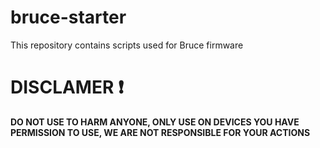 # bruce-starter
This repository contains scripts used for Bruce firmware

# DISCLAMER ❗
**DO NOT USE TO HARM ANYONE, ONLY USE ON DEVICES YOU HAVE PERMISSION TO USE, WE ARE NOT RESPONSIBLE FOR YOUR ACTIONS**

